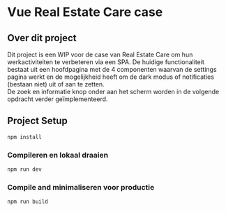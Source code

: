 # Vue Real Estate Care case

## Over dit project

Dit project is een WIP voor de case van Real Estate Care om hun werkactiviteiten te verbeteren via een SPA. 
De huidige functionaliteit bestaat uit een hoofdpagina met de 4 componenten waarvan de settings pagina werkt en de mogelijkheid heeft om de dark modus of notificaties (bestaan niet) uit of aan te zetten.
<br>De zoek en informatie knop onder aan het scherm worden in de volgende opdracht verder geïmplementeerd.

## Project Setup

```sh
npm install
```

### Compileren en lokaal draaien

```sh
npm run dev
```

### Compile and minimaliseren voor productie

```sh
npm run build
```
